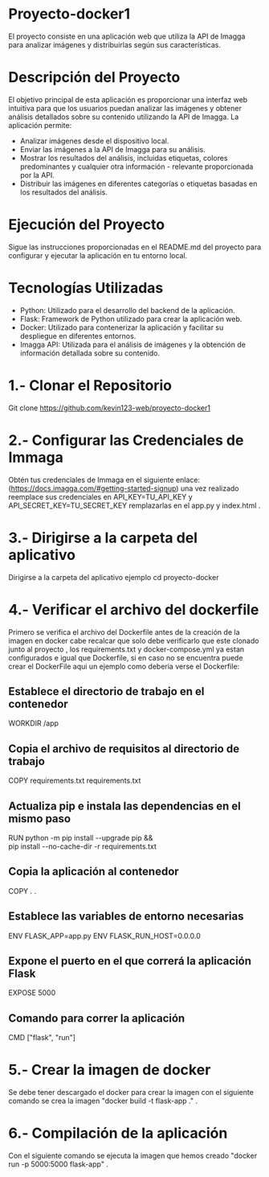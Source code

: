 # Proyecto-docker1
El proyecto consiste en una aplicación web que utiliza la API de Imagga para analizar imágenes y distribuirlas según sus características.

# Descripción del Proyecto
El objetivo principal de esta aplicación es proporcionar una interfaz web intuitiva para que los usuarios puedan analizar las imágenes y obtener análisis detallados sobre su contenido utilizando la API de Imagga. La aplicación permite:

- Analizar imágenes desde el dispositivo local.
- Enviar las imágenes a la API de Imagga para su análisis.
- Mostrar los resultados del análisis, incluidas etiquetas, colores predominantes y cualquier otra información - relevante proporcionada por la API.
- Distribuir las imágenes en diferentes categorías o etiquetas basadas en los resultados del análisis.

# Ejecución del Proyecto
Sigue las instrucciones proporcionadas en el README.md del proyecto para configurar y ejecutar la aplicación en tu entorno local.

# Tecnologías Utilizadas
- Python: Utilizado para el desarrollo del backend de la aplicación.
- Flask: Framework de Python utilizado para crear la aplicación web.
- Docker: Utilizado para contenerizar la aplicación y facilitar su despliegue en diferentes entornos.
- Imagga API: Utilizada para el análisis de imágenes y la obtención de información detallada sobre su
  contenido.
  
# 1.- Clonar el Repositorio  
 Git clone https://github.com/kevin123-web/proyecto-docker1
# 2.- Configurar las Credenciales de Immaga
Obtén tus credenciales de Immaga en el siguiente enlace: (https://docs.imagga.com/#getting-started-signup) una vez realizado reemplace sus credenciales en API_KEY=TU_API_KEY y API_SECRET_KEY=TU_SECRET_KEY remplazarlas en el app.py y index.html .
# 3.- Dirigirse a la carpeta del aplicativo
Dirigirse a la carpeta del aplicativo ejemplo cd proyecto-docker
# 4.- Verificar el archivo del dockerfile
Primero se verifica el archivo del Dockerfile antes de la creación de la imagen en docker cabe recalcar que solo debe verificarlo que este clonado junto al proyecto , los requirements.txt y docker-compose.yml ya estan configurados e  igual que Dockerfile, si en caso no se encuentra puede crear el DockerFile aqui un ejemplo como deberia verse el Dockerfile: 
## Establece el directorio de trabajo en el contenedor
WORKDIR /app

## Copia el archivo de requisitos al directorio de trabajo
COPY requirements.txt requirements.txt

## Actualiza pip e instala las dependencias en el mismo paso
RUN python -m pip install --upgrade pip && \
    pip install --no-cache-dir -r requirements.txt

## Copia la aplicación al contenedor
COPY . .

## Establece las variables de entorno necesarias
ENV FLASK_APP=app.py
ENV FLASK_RUN_HOST=0.0.0.0

## Expone el puerto en el que correrá la aplicación Flask
EXPOSE 5000

## Comando para correr la aplicación
CMD ["flask", "run"]

# 5.- Crear la imagen de docker 
Se debe tener descargado el docker para crear la imagen con el siguiente comando se crea la imagen "docker build -t flask-app ."   .

# 6.- Compilación de la aplicación
Con el siguiente comando se ejecuta la imagen que hemos creado "docker run -p 5000:5000 flask-app" . 


